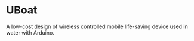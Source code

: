 # UBoat
A low-cost design of wireless controlled mobile life-saving device used in water with Arduino. 
